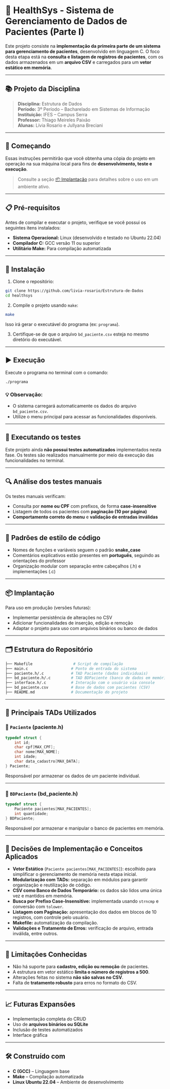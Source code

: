 # 🏥 HealthSys - Sistema de Gerenciamento de Dados de Pacientes (Parte I)

Este projeto consiste na **implementação da primeira parte de um sistema para gerenciamento de pacientes**, desenvolvido em linguagem C. O foco desta etapa está na **consulta e listagem de registros de pacientes**, com os dados armazenados em um **arquivo CSV** e carregados para um **vetor estático em memória**.

---

## 📚 Projeto da Disciplina

> **Disciplina:** Estrutura de Dados  
> **Período:** 3º Período – Bacharelado em Sistemas de Informação  
> **Instituição:** IFES – Campus Serra  
> **Professor:** Thiago Meireles Paixão  
> **Alunas:** Lívia Rosario e Jullyana Breciani

---

## 🚀 Começando

Essas instruções permitirão que você obtenha uma cópia do projeto em operação na sua máquina local para fins de **desenvolvimento, teste e execução**.

> Consulte a seção [📦 Implantação](#-implantação) para detalhes sobre o uso em um ambiente ativo.

---

## 📋 Pré-requisitos

Antes de compilar e executar o projeto, verifique se você possui os seguintes itens instalados:

- **Sistema Operacional:** Linux (desenvolvido e testado no Ubuntu 22.04)
- **Compilador C:** GCC versão 11 ou superior
- **Utilitário Make:** Para compilação automatizada

---

## 🔧 Instalação

1. Clone o repositório:

```bash
git clone https://github.com/livia-rosario/Estrutura-de-Dados
cd healthsys
```

2. Compile o projeto usando `make`:

```bash
make
```

Isso irá gerar o executável do programa (ex: `programa`).

3. Certifique-se de que o arquivo `bd_paciente.csv` esteja no mesmo diretório do executável.

---

## ▶️ Execução

Execute o programa no terminal com o comando:

```bash
./programa
```

### 💡 Observação:
- O sistema carregará automaticamente os dados do arquivo `bd_paciente.csv`.
- Utilize o menu principal para acessar as funcionalidades disponíveis.

---

## 🧪 Executando os testes

Este projeto ainda **não possui testes automatizados** implementados nesta fase. Os testes são realizados manualmente por meio da execução das funcionalidades no terminal.

---

## 🔍 Análise dos testes manuais

Os testes manuais verificam:

- Consulta por **nome ou CPF** com prefixos, de forma **case-insensitive**
- Listagem de todos os pacientes com **paginação (10 por página)**
- **Comportamento correto do menu** e **validação de entradas inválidas**

---

## 🎨 Padrões de estilo de código

- Nomes de funções e variáveis seguem o padrão **snake_case**
- Comentários explicativos estão presentes em **português**, seguindo as orientações do professor
- Organização modular com separação entre cabeçalhos (.h) e implementações (.c)

---

## 📦 Implantação

Para uso em produção (versões futuras):

- Implementar persistência de alterações no CSV
- Adicionar funcionalidades de inserção, edição e remoção
- Adaptar o projeto para uso com arquivos binários ou banco de dados

---

## 🗂️ Estrutura do Repositório

```bash
├── Makefile                  # Script de compilação
├── main.c                   # Ponto de entrada do sistema
├── paciente.h/.c            # TAD Paciente (dados individuais)
├── bd_paciente.h/.c         # TAD BDPaciente (banco de dados em memória)
├── interface.h/.c           # Interação com o usuário via console
├── bd_paciente.csv          # Base de dados com pacientes (CSV)
├── README.md                # Documentação do projeto
```

---

## 🧱 Principais TADs Utilizados

### 🔹 `Paciente` (paciente.h)

```c
typedef struct {
    int id;
    char cpf[MAX_CPF];
    char nome[MAX_NOME];
    int idade;
    char data_cadastro[MAX_DATA];
} Paciente;
```

Responsável por armazenar os dados de um paciente individual.

---

### 🔹 `BDPaciente` (bd_paciente.h)

```c
typedef struct {
    Paciente pacientes[MAX_PACIENTES];
    int quantidade;
} BDPaciente;
```

Responsável por armazenar e manipular o banco de pacientes em memória.

---

## 🧠 Decisões de Implementação e Conceitos Aplicados

- **Vetor Estático** (`Paciente pacientes[MAX_PACIENTES]`): escolhido para simplificar o gerenciamento de memória nesta etapa inicial.
- **Modularização com TADs:** separação em módulos para garantir organização e reutilização de código.
- **CSV como Banco de Dados Temporário:** os dados são lidos uma única vez e mantidos em memória.
- **Busca por Prefixo Case-Insensitive:** implementada usando `strncmp` e conversão com `tolower`.
- **Listagem com Paginação:** apresentação dos dados em blocos de 10 registros, com controle pelo usuário.
- **Makefile:** automatização da compilação.
- **Validações e Tratamento de Erros:** verificação de arquivo, entrada inválida, entre outros.

---

## 📌 Limitações Conhecidas

- Não há suporte para **cadastro, edição ou remoção** de pacientes.
- A estrutura em vetor estático **limita o número de registros a 500**.
- Alterações feitas no sistema **não são salvas no CSV**.
- Falta de **tratamento robusto** para erros no formato do CSV.

---

## 📈 Futuras Expansões

- Implementação completa do CRUD
- Uso de **arquivos binários ou SQLite**
- Inclusão de testes automatizados
- Interface gráfica 

---

## 🛠️ Construído com

- **C (GCC)** – Linguagem base  
- **Make** – Compilação automatizada  
- **Linux Ubuntu 22.04** – Ambiente de desenvolvimento
